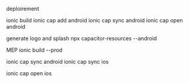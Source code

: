 deploirement

ionic build
ionic cap add android
ionic cap sync android
ionic cap open android

generate logo and splash
npx capacitor-resources --android

MEP
ionic build --prod

ionic cap sync android
ionic cap sync ios

ionic cap open ios
